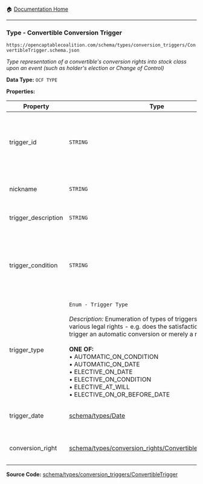 :house: [Documentation Home](/README.md)

---

### Type - Convertible Conversion Trigger

`https://opencaptablecoalition.com/schema/types/conversion_triggers/ConvertibleTrigger.schema.json`

_Type representation of a convertible's conversion rights into stock class upon an event (such as holder's election or Change of Control)_

**Data Type:** `OCF TYPE`

**Properties:**

| Property            | Type                                                                                                                                                                                                                                                                                                                                                                                                                                            | Description                                                                                                                                                         | Required   |
| ------------------- | ----------------------------------------------------------------------------------------------------------------------------------------------------------------------------------------------------------------------------------------------------------------------------------------------------------------------------------------------------------------------------------------------------------------------------------------------- | ------------------------------------------------------------------------------------------------------------------------------------------------------------------- | ---------- |
| trigger_id          | `STRING`                                                                                                                                                                                                                                                                                                                                                                                                                                        | Id for this conversion trigger, unique within list of ConversionTriggers in parent convertible issuance's `conversion_triggers` field.                              | `REQUIRED` |
| nickname            | `STRING`                                                                                                                                                                                                                                                                                                                                                                                                                                        | Human-friendly nickname to describe the conversion right                                                                                                            | -          |
| trigger_description | `STRING`                                                                                                                                                                                                                                                                                                                                                                                                                                        | Long-form description of the trigger                                                                                                                                | `REQUIRED` |
| trigger_condition   | `STRING`                                                                                                                                                                                                                                                                                                                                                                                                                                        | Legal language describing what conditions must be satisfied for the conversion to take place (ideally, this should be excerpted from the instrument where possible) | -          |
| trigger_type        | `Enum - Trigger Type`</br></br>_Description:_ Enumeration of types of triggers common to various legal rights - e.g. does the satisfaction of a condition trigger an automatic conversion or merely a right to convert</br></br>**ONE OF:** </br>&bull; AUTOMATIC_ON_CONDITION </br>&bull; AUTOMATIC_ON_DATE </br>&bull; ELECTIVE_ON_DATE </br>&bull; ELECTIVE_ON_CONDITION </br>&bull; ELECTIVE_AT_WILL </br>&bull; ELECTIVE_ON_OR_BEFORE_DATE | When the trigger condition is met, is the conversion automatic, elective or automatic with an elective right not to convert                                         | `REQUIRED` |
| trigger_date        | [schema/types/Date](/docs/schema/types/Date.md)                                                                                                                                                                                                                                                                                                                                                                                                 | What is the date of the trigger (if applicable for this trigger)                                                                                                    | -          |
| conversion_right    | [schema/types/conversion_rights/ConvertibleConversionRight](/docs/schema/types/conversion_rights/ConvertibleConversionRight.md)                                                                                                                                                                                                                                                                                                                 | When the conditions of the trigger are met, how does the convertible convert?                                                                                       | `REQUIRED` |

**Source Code:** [schema/types/conversion_triggers/ConvertibleTrigger](/schema/types/conversion_triggers/ConvertibleTrigger.schema.json)

